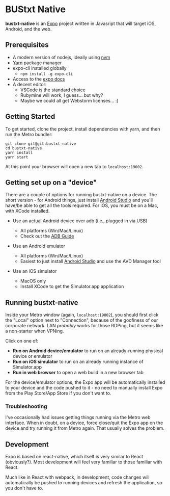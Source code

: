 # BUStxt Native

**bustxt-native** is an [Expo](https://expo.io) project written in Javasript that will target iOS, Android, and the web.

## Prerequisites

* A modern version of nodejs, ideally using [nvm](https://github.com/nvm-sh/nvm)
* [Yarn](https://yarnpkg.com/) package manager
* expo-cli installed globally 
  * `npm install -g expo-cli `
* Access to the [expo docs](https://docs.expo.io)
* A decent editor:
  * VSCode is the standard choice
  * Rubymine will work, I guess... but why?
  * Maybe we could all get Webstorm licenses... :)

## Getting Started

To get started, clone the project, install dependencies with yarn, and then run the Metro bundler:

    git clone git@git:bustxt-native
    cd bustxt-native
    yarn install
    yarn start

At this point your browser will open a new tab to `localhost:19002`.

## Getting set up on a "device"

There are a couple of options for running bustxt-native on a device.  The short version - for Android things, just install [Android Studio](https://developer.android.com/studio) and you'll have/be able to get all the tools required.  For iOS, you must be on a Mac, with XCode installed.

* Use an actual Android device over adb (i.e., plugged in via USB)
  * All platforms (Win/Mac/Linux)
  * Check out the [ADB Guide](https://developer.android.com/studio/command-line/adb)

* Use an Android emulator
  * All platforms (Win/Mac/Linux)
  * Easiest to just install [Android Studio](https://developer.android.com/studio) and use the AVD Manager tool

* Use an iOS simulator
  * MacOS only
  * Install XCode to get the Simulator.app application

## Running bustxt-native

Inside your Metro window (again, `localhost:19002`), you should first click the "Local" option next to "Connection", because of the goofiness of our corporate network.  LAN *probably* works for those RDPing, but it seems like a non-starter when VPNing.

Click on one of:

* **Run on Android device/emulator** to run on an already-running physical device or emulator
* **Run on iOS simulator** to run on an already running instance of Simulator.app
* **Run in web browser** to open a web build in a new browser tab

For the device/emulator options, the Expo app will be automatically installed to your device and the code pushed to it - no need to manually install Expo from the Play Store/App Store if you don't want to.

### Troubleshooting

I've occasionally had issues getting things running via the Metro web interface.  When in doubt, on a device, force close/quit the Expo app on the device and try running it from Metro again.  That usually solves the problem.

## Development

Expo is based on react-native, which itself is very similar to React (obviously?).  Most development will feel very familiar to those familiar with React.

Much like in React with webpack, in development, code changes will automatically be pushed to running devices and refresh the application, so you don't have to.